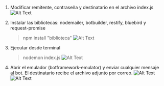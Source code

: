 1. Modificar remitente, contraseña y destinatario en el archivo index.js
![Alt Text](https://media.giphy.com/media/l0HUhDjvsbpEzqMWk/giphy.gif)

2. Instalar las bibliotecas: nodemailer, botbuilder, restify, bluebird y request-promise
	>npm install "biblioteca"
![Alt Text](https://media.giphy.com/media/l0HU4NGTI4NpZGP2o/giphy.gif)

3. Ejecutar desde terminal
	>nodemon index.js
  ![Alt Text](https://media.giphy.com/media/3o7527MoccQEeeKHrq/giphy.gif)

4. Abrir el emulador (botframework-emulator) y enviar cualquier mensaje al bot. 
   El destinatario recibe el archivo adjunto por correo.
![Alt Text](https://media.giphy.com/media/l0HU0iReJSulGZXeo/giphy.gif)
![Alt Text](https://media.giphy.com/media/l0HU2vYdJ97nV568M/giphy.gif)
